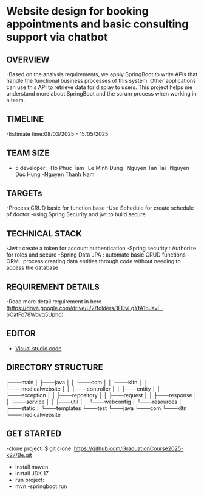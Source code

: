 # Website design for booking appointments and basic consulting support via chatbot

## OVERVIEW
-Based on the analysis requirements, we apply SpringBoot to write APIs that handle the functional business processes of this system. Other applications can use this API to retrieve data for display to users. This project helps me understand more about SpringBoot and the scrum process when working in a team.

## TIMELINE

-Estimate time:08/03/2025 - 15/05/2025

## TEAM SIZE

- 5 developer:
-Ho Phuc Tam
-Le Minh Dung
-Nguyen Tan Tai
-Nguyen Duc Hung
-Nguyen Thanh Nam

## TARGETs

-Process CRUD basic for function base
-Use Schedule for create schedule of doctor
-using Spring Security and jwt to build secure

## TECHNICAL STACK

-Jwt : create a token for account authentication
-Spring security : Authorize for roles and secure 
-Spring Data JPA : automate basic CRUD functions
-ORM : process creating data entities through code without needing to access the database

## REQUIREMENT DETAILS

-Read more detail requirement in here (https://drive.google.com/drive/u/2/folders/1FDvLgYtA16JavF-bCatFo78Wdvq5Uphd)

## EDITOR 

- [Visual studio code](https://code.visualstudio.com/)

## DIRECTORY STRUCTURE

├───main
│   ├───java
│   │   └───com
│   │       └───kltn
│   │           └───medicalwebsite
│   │               ├───controller
│   │               ├───entity
│   │               ├───exception
│   │               ├───repository
│   │               ├───request
│   │               ├───response
│   │               ├───service
│   │               ├───util
│   │               └───webconfig
│   └───resources
│       ├───static
│       └───templates
└───test
    └───java
        └───com
            └───kltn
                └───medicalwebsite

## GET STARTED

-clone project:
  $ git clone :https://github.com/GraduationCourse2025-k27/Be.git
- install maven
- install JDK 17
- run project:
- mvn -springboot:run


